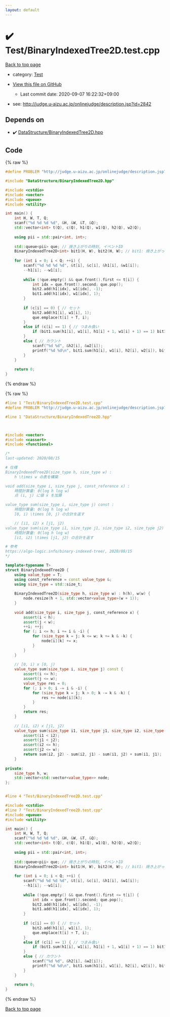 ```yaml
---
layout: default
---
```


<!-- mathjax config similar to math.stackexchange -->
<script type="text/javascript" async
  src="https://cdnjs.cloudflare.com/ajax/libs/mathjax/2.7.5/MathJax.js?config=TeX-MML-AM_CHTML">
</script>
<script type="text/x-mathjax-config">
  MathJax.Hub.Config({
    TeX: { equationNumbers: { autoNumber: "AMS" }},
    tex2jax: {
      inlineMath: [ ['$','$'] ],
      processEscapes: true
    },
    "HTML-CSS": { matchFontHeight: false },
    displayAlign: "left",
    displayIndent: "2em"
  });
</script>

<script type="text/javascript" src="https://cdnjs.cloudflare.com/ajax/libs/jquery/3.4.1/jquery.min.js"></script>
<script src="https://cdn.jsdelivr.net/npm/jquery-balloon-js@1.1.2/jquery.balloon.min.js" integrity="sha256-ZEYs9VrgAeNuPvs15E39OsyOJaIkXEEt10fzxJ20+2I=" crossorigin="anonymous"></script>
<script type="text/javascript" src="../../assets/js/copy-button.js"></script>
<link rel="stylesheet" href="../../assets/css/copy-button.css" />


# :heavy_check_mark: Test/BinaryIndexedTree2D.test.cpp

<a href="../../index.html">Back to top page</a>

* category: <a href="../../index.html#0cbc6611f5540bd0809a388dc95a615b">Test</a>
* <a href="{{ site.github.repository_url }}/blob/master/Test/BinaryIndexedTree2D.test.cpp">View this file on GitHub</a>
    - Last commit date: 2020-09-07 16:22:32+09:00


* see: <a href="http://judge.u-aizu.ac.jp/onlinejudge/description.jsp?id=2842">http://judge.u-aizu.ac.jp/onlinejudge/description.jsp?id=2842</a>


## Depends on

* :heavy_check_mark: <a href="../../library/DataStructure/BinaryIndexedTree2D.hpp.html">DataStructure/BinaryIndexedTree2D.hpp</a>


## Code

<a id="unbundled"></a>
{% raw %}
```cpp
#define PROBLEM "http://judge.u-aizu.ac.jp/onlinejudge/description.jsp?id=2842"

#include "DataStructure/BinaryIndexedTree2D.hpp"

#include <cstdio>
#include <vector>
#include <queue>
#include <utility>

int main() {
	int H, W, T, Q;
	scanf("%d %d %d %d", &H, &W, &T, &Q);
	std::vector<int> t(Q), c(Q), h1(Q), w1(Q), h2(Q), w2(Q);
	
	using pii = std::pair<int, int>;
	
	std::queue<pii> que; // 焼き上がりの時刻, イベントID
	BinaryIndexedTree2D<int> bit1(H, W), bit2(H, W); // bit1: 焼き上がった, bit2: まだ焼き上がっていない
	
	for (int i = 0; i < Q; ++i) {
		scanf("%d %d %d %d", &t[i], &c[i], &h1[i], &w1[i]);
		--h1[i]; --w1[i];
		
		while (!que.empty() && que.front().first <= t[i]) {
			int idx = que.front().second; que.pop();
			bit2.add(h1[idx], w1[idx], -1);
			bit1.add(h1[idx], w1[idx], 1);
		}
		
		if (c[i] == 0) { // セット
			bit2.add(h1[i], w1[i], 1);
			que.emplace(t[i] + T, i);
		}
		else if (c[i] == 1) { // つまみ食い
			if (bit1.sum(h1[i], w1[i], h1[i] + 1, w1[i] + 1) == 1) bit1.add(h1[i], w1[i], -1);
		}
		else { // カウント
			scanf("%d %d", &h2[i], &w2[i]);
			printf("%d %d\n", bit1.sum(h1[i], w1[i], h2[i], w2[i]), bit2.sum(h1[i], w1[i], h2[i], w2[i]));
		}
	}
	
	return 0;
}
```
{% endraw %}

<a id="bundled"></a>
{% raw %}
```cpp
#line 1 "Test/BinaryIndexedTree2D.test.cpp"
#define PROBLEM "http://judge.u-aizu.ac.jp/onlinejudge/description.jsp?id=2842"

#line 1 "DataStructure/BinaryIndexedTree2D.hpp"



#include <vector>
#include <cassert>
#include <functional>

/*
last-updated: 2020/08/15

# 仕様
BinaryIndexedTree2D(size_type h, size_type w) :
	h \times w の表を構築

void add(size_type i, size_type j, const_reference x) :
	時間計算量: Θ(log h log w)
	点 (i, j) に値 x を加算

value_type sum(size_type i, size_type j) const :
	時間計算量: Θ(log h log w)
	[0, i) \times [0, j) の合計を返す

	// [i1, i2) x [j1, j2)
value_type sum(size_type i1, size_type j1, size_type i2, size_type j2) const :
	時間計算量: Θ(log h log w)
	[i1, i2) \times [j1, j2) の合計を返す

# 参考
https://algo-logic.info/binary-indexed-tree/, 2020/08/15
*/

template<typename T>
struct BinaryIndexedTree2D {
	using value_type = T;
	using const_reference = const value_type &;
	using size_type = std::size_t;
	
	BinaryIndexedTree2D(size_type h, size_type w) : h(h), w(w) {
		node.resize(h + 1, std::vector<value_type>(w + 1));
	}
	
	void add(size_type i, size_type j, const_reference x) {
		assert(i < h);
		assert(j < w);
		++i; ++j;
		for (; i <= h; i += i & -i) {
			for (size_type k = j; k <= w; k += k & -k) {
				node[i][k] += x;
			}
		}
	}
	
	// [0, i) x [0, j)
	value_type sum(size_type i, size_type j) const {
		assert(i <= h);
		assert(j <= w);
		value_type res = 0;
		for (; i > 0; i -= i & -i) {
			for (size_type k = j; k > 0; k -= k & -k) {
				res += node[i][k];
			}
		}
		return res;
	}
	
	// [i1, i2) x [j1, j2)
	value_type sum(size_type i1, size_type j1, size_type i2, size_type j2) const {
		assert(i1 < i2);
		assert(j1 < j2);
		assert(i2 <= h);
		assert(j2 <= w);
		return sum(i2, j2) - sum(i2, j1) - sum(i1, j2) + sum(i1, j1);
	}
	
private:
	size_type h, w;
	std::vector<std::vector<value_type>> node;
};


#line 4 "Test/BinaryIndexedTree2D.test.cpp"

#include <cstdio>
#line 7 "Test/BinaryIndexedTree2D.test.cpp"
#include <queue>
#include <utility>

int main() {
	int H, W, T, Q;
	scanf("%d %d %d %d", &H, &W, &T, &Q);
	std::vector<int> t(Q), c(Q), h1(Q), w1(Q), h2(Q), w2(Q);
	
	using pii = std::pair<int, int>;
	
	std::queue<pii> que; // 焼き上がりの時刻, イベントID
	BinaryIndexedTree2D<int> bit1(H, W), bit2(H, W); // bit1: 焼き上がった, bit2: まだ焼き上がっていない
	
	for (int i = 0; i < Q; ++i) {
		scanf("%d %d %d %d", &t[i], &c[i], &h1[i], &w1[i]);
		--h1[i]; --w1[i];
		
		while (!que.empty() && que.front().first <= t[i]) {
			int idx = que.front().second; que.pop();
			bit2.add(h1[idx], w1[idx], -1);
			bit1.add(h1[idx], w1[idx], 1);
		}
		
		if (c[i] == 0) { // セット
			bit2.add(h1[i], w1[i], 1);
			que.emplace(t[i] + T, i);
		}
		else if (c[i] == 1) { // つまみ食い
			if (bit1.sum(h1[i], w1[i], h1[i] + 1, w1[i] + 1) == 1) bit1.add(h1[i], w1[i], -1);
		}
		else { // カウント
			scanf("%d %d", &h2[i], &w2[i]);
			printf("%d %d\n", bit1.sum(h1[i], w1[i], h2[i], w2[i]), bit2.sum(h1[i], w1[i], h2[i], w2[i]));
		}
	}
	
	return 0;
}

```
{% endraw %}

<a href="../../index.html">Back to top page</a>

